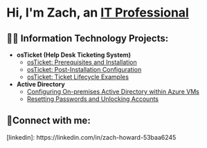 <h1>Hi, I'm Zach, an <a href="https://linkedin.com/in/zach-howard-53baa6245">IT Professional</a></h1>

<h2>👨‍💻 Information Technology Projects:</h2>

- <b>osTicket (Help Desk Ticketing System)</b>
  - [osTicket: Prerequisites and Installation](https://github.com/Zhoward-30/osticket-prereqs)
  - [osTicket: Post-Installation Configuration](https://github.com/Zhoward-30/post-install-config)
  - [osTicket: Ticket Lifecycle Examples](https://github.com/Zhoward-30/ticket-lifecycle)
- <b>Active Directory</b>
  - [Configuring On-premises Active Directory within Azure VMs](https://github.com/Zhoward-30/configure-ad)
  - [Resetting Passwords and Unlocking Accounts](https://github.com/Zhoward-30/azure-network-protocols)

<h2>🤳Connect with me:</h2>
[linkedin]: https://linkedin.com/in/zach-howard-53baa6245

